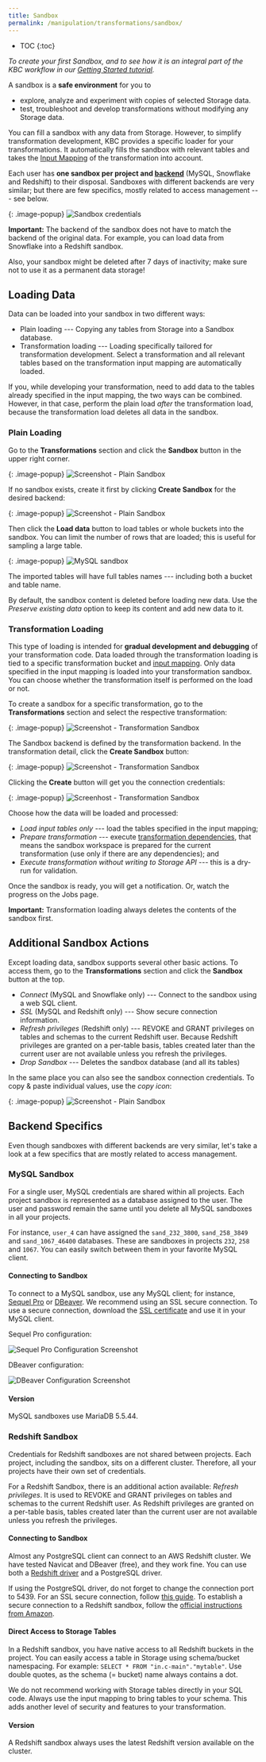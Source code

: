 ```yaml
---
title: Sandbox
permalink: /manipulation/transformations/sandbox/
---
```


* TOC
{:toc}

*To create your first Sandbox, and to see how it is an integral part of the KBC workflow in our [Getting Started tutorial](/tutorial/manipulate/sandbox/).*

A sandbox is a **safe environment** for you to 

- explore, analyze and experiment with copies of selected Storage data. 
- test, troubleshoot and develop transformations without modifying any Storage data.

You can fill a sandbox with any data from Storage. However, to simplify transformation development, 
KBC provides a specific loader for your transformations. 
It automatically fills the sandbox with relevant tables and takes 
the [Input Mapping](/manipulation/transformations/mappings/#input-mapping) of the transformation into account.

Each user has **one sandbox per project and [backend](/manipulation/transformations/#backend)** 
(MySQL, Snowflake and Redshift) to their disposal. 
Sandboxes with different backends are very similar; but there are few specifics, mostly related to access management --- see below. 

{: .image-popup}
![Sandbox credentials](/manipulation/transformations/sandbox/sandbox-credentials.png)

**Important:** The backend of the sandbox does not have to match the backend of the original data. 
For example, you can load data from Snowflake into a Redshift sandbox.

Also, your sandbox might be deleted after 7 days of inactivity; make sure not to use it as a permanent data storage! 

## Loading Data

Data can be loaded into your sandbox in two different ways:

- Plain loading --- Copying any tables from Storage into a Sandbox database. 
- Transformation loading --- Loading specifically tailored for transformation development. 
Select a transformation and all relevant tables based on the transformation input mapping are automatically loaded. 

If you, while developing your transformation, need to add data to the tables already specified in the input mapping, 
the two ways can be combined. However, in that case, perform the plain load *after* the transformation load, 
because the transformation load deletes all data in the sandbox.
  
### Plain Loading

Go to the **Transformations** section and click the **Sandbox** button in the upper right corner.

{: .image-popup}
![Screenshot - Plain Sandbox](/manipulation/transformations/sandbox/howto-plain-sandbox-1.png)

If no sandbox exists, create it first by clicking **Create Sandbox** for the desired backend: 

{: .image-popup}
![Screenshot - Plain Sandbox](/manipulation/transformations/sandbox/howto-plain-sandbox-2.png)

Then click the **Load data** button to load tables or whole buckets into the sandbox. 
You can limit the number of rows that are loaded; this is useful for sampling a large table. 

{: .image-popup}
![MySQL sandbox](/manipulation/transformations/sandbox/sandbox-mysql-load-data.png)

The imported tables will have full tables names --- including both a bucket and table name.

By default, the sandbox content is deleted before loading new data. 
Use the *Preserve existing data* option to keep its content and add new data to it.


### Transformation Loading

This type of loading is intended for **gradual development and debugging** of your transformation code. 
Data loaded through the transformation loading is tied to a specific transformation bucket and 
[input mapping](/manipulation/transformations/mappings/#input-mapping). 
Only data specified in the input mapping is loaded into your transformation sandbox. 
You can choose whether the transformation itself is performed on the load or not.

To create a sandbox for a specific transformation, go to the **Transformations** section and select the respective transformation:

{: .image-popup}
![Screenshot - Transformation Sandbox](/manipulation/transformations/sandbox/howto-transformation-sandbox-1.png)

The Sandbox backend is defined by the transformation backend. In the transformation detail, 
click the **Create Sandbox** button:

{: .image-popup}
![Screenshot - Transformation Sandbox](/manipulation/transformations/sandbox/howto-transformation-sandbox-2.png)

Clicking the **Create** button will get you the connection credentials:

{: .image-popup}
![Screenhost - Transformation Sandbox](/manipulation/transformations/sandbox/transformation-sandbox.png)

Choose how the data will be loaded and processed:

 - *Load input tables only* --- load the tables specified in the input mapping; 
 - *Prepare transformation* --- execute [transformation dependencies](/manipulation/transformations/#dependencies), that means the sandbox workspace is prepared for the current transformation (use only if there are any dependencies); and
 - *Execute transformation without writing to Storage API* --- this is a dry-run for validation.
 
Once the sandbox is ready, you will get a notification. Or, watch the progress on the Jobs page. 

**Important:** Transformation loading always deletes the contents of the sandbox first. 

## Additional Sandbox Actions

Except loading data, sandbox supports several other basic actions. 
To access them, go to the **Transformations** section and click the **Sandbox** button at the top.

  - *Connect* (MySQL and Snowflake only) --- Connect to the sandbox using a web SQL client. 
  - *SSL* (MySQL and Redshift only) --- Show secure connection information.
  - *Refresh privileges* (Redshift only) --- REVOKE and GRANT privileges on tables and schemas to the current Redshift user. Because  Redshift privileges are granted on a per-table basis, tables created later than the current user are not available unless you refresh the privileges.
  - *Drop Sandbox* --- Deletes the sandbox database (and all its tables)

In the same place you can also see the sandbox connection credentials. To copy & paste individual values, 
use the *copy icon*:

{: .image-popup}
![Screenshot - Plain Sandbox](/manipulation/transformations/sandbox/howto-plain-sandbox-3.png)

## Backend Specifics

Even though sandboxes with different backends are very similar, let's take a look at a few specifics 
that are mostly related to access management.

### MySQL Sandbox

For a single user, MySQL credentials are shared within all projects. 
Each project sandbox is represented as a database assigned to the user. 
The user and password remain the same until you delete all MySQL sandboxes in all your projects.  

For instance, `user_4` can have assigned the `sand_232_3800`, `sand_258_3849` and `sand_1067_46400` databases. 
These are sandboxes in projects `232`, `258` and `1067`. You can easily switch between them in your favorite MySQL client.


#### Connecting to Sandbox

To connect to a MySQL sandbox, use any MySQL client; for instance, [Sequel Pro](http://www.sequelpro.com/) or
[DBeaver](http://dbeaver.jkiss.org/download/). 
We recommend using an SSL secure connection. 
To use a secure connection, download the [SSL certificate](https://d3iz2gfan5zufq.cloudfront.net/files/sh-tapi.ca.pem) 
and use it in your MySQL client.

Sequel Pro configuration:

![Sequel Pro Configuration Screenshot](/manipulation/transformations/sandbox/sequelpro-ssl.png)

DBeaver configuration:

![DBeaver Configuration Screenshot](/manipulation/transformations/sandbox/dbeaver-ssl.png)

#### Version

MySQL sandboxes use MariaDB 5.5.44. 

### Redshift Sandbox

Credentials for Redshift sandboxes are not shared between projects. Each project, including the sandbox, 
sits on a different cluster. Therefore, all your projects have their own set of credentials.

For a Redshift Sandbox, there is an additional action available: *Refresh privileges*. 
It is used to REVOKE and GRANT privileges on tables and schemas to the current Redshift user. 
As Redshift privileges are granted on a per-table basis, tables created later than the current user are not 
available unless you refresh the privileges.

#### Connecting to Sandbox

Almost any PostgreSQL client can connect to an AWS Redshift cluster. We have tested Navicat and DBeaver (free), and 
they work fine. You can use both a [Redshift driver](http://docs.aws.amazon.com/redshift/latest/mgmt/configure-jdbc-connection.html) 
and a PostgreSQL driver. 

If using the PostgreSQL driver, do not forget to change the connection port to 5439.
For an SSL secure connection, follow [this guide](http://docs.aws.amazon.com/redshift/latest/mgmt/connecting-ssl-support.html). 
To establish a secure connection to a Redshift sandbox, follow the 
[official instructions from Amazon](http://docs.aws.amazon.com/redshift/latest/mgmt/connecting-ssl-support.html).

#### Direct Access to Storage Tables

In a Redshift sandbox, you have native access to all Redshift buckets in the project. 
You can easily access a table in Storage using schema/bucket namespacing. 
For example: `SELECT * FROM "in.c-main"."mytable"`. 
Use double quotes, as the schema (= bucket) name always contains a dot.
   
We do not recommend working with Storage tables directly in your SQL code. 
Always use the input mapping to bring tables to your schema. 
This adds another level of security and features to your transformation. 

#### Version

A Redshift sandbox always uses the latest Redshift version available on the cluster.  

